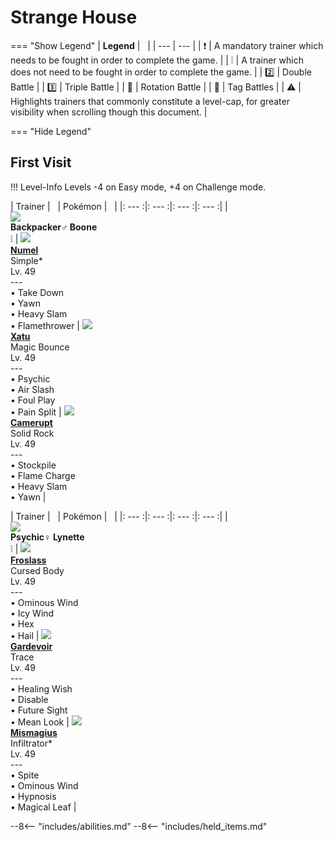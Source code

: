# Strange House

=== "Show Legend"
    | __Legend__ | &nbsp; |
    | --- | --- |
    | :exclamation: | A mandatory trainer which needs to be fought in order to complete the game. |
    | :grey_exclamation: | A trainer which does not need to be fought in order to complete the game. |
    | :two:  | Double Battle | 
    |  :three:  | Triple Battle |
    | :arrows_counterclockwise:  | Rotation Battle |
    | :handshake: | Tag Battles |
    | :warning: | Highlights trainers that commonly constitute a level-cap, for greater visibility when scrolling though this document. |

=== "Hide Legend"
&nbsp;

## First Visit

!!! Level-Info
    Levels -4 on Easy mode, +4 on Challenge mode.

| Trainer | &nbsp; | Pokémon | &nbsp; |
|: --- :|: --- :|: --- :|: --- :|
| <br>![][Backpacker♂Boone]<br>__Backpacker♂ Boone__<br>:grey_exclamation:  | ![][322] <br> __[Numel]__ <br>Simple*<br>Lv. 49<br>---<br>• Take Down<br>• Yawn<br>• Heavy Slam<br>• Flamethrower | ![][178] <br> __[Xatu]__ <br>Magic Bounce<br>Lv. 49<br>---<br>• Psychic<br>• Air Slash<br>• Foul Play<br>• Pain Split | ![][323] <br> __[Camerupt]__ <br>Solid Rock<br>Lv. 49<br>---<br>• Stockpile<br>• Flame Charge<br>• Heavy Slam<br>• Yawn |

| Trainer | &nbsp; | Pokémon | &nbsp; |
|: --- :|: --- :|: --- :|: --- :|
| <br>![][Psychic♀Lynette]<br>__Psychic♀ Lynette__<br>:grey_exclamation:  | ![][478] <br> __[Froslass]__ <br>Cursed Body<br>Lv. 49<br>---<br>• Ominous Wind<br>• Icy Wind<br>• Hex<br>• Hail | ![][282] <br> __[Gardevoir]__ <br>Trace<br>Lv. 49<br>---<br>• Healing Wish<br>• Disable<br>• Future Sight<br>• Mean Look | ![][429] <br> __[Mismagius]__ <br>Infiltrator*<br>Lv. 49<br>---<br>• Spite<br>• Ominous Wind<br>• Hypnosis<br>• Magical Leaf |





--8<-- "includes/abilities.md"
--8<-- "includes/held_items.md"

[Backpacker♂Boone]: ../img/Trainers/Backpacker_Male.gif
[322]: ../img/animated/322.gif
[Numel]: ../pokemons/322/
[178]: ../img/animated/178.gif
[Xatu]: ../pokemons/178/
[323]: ../img/animated/323.gif
[Camerupt]: ../pokemons/323/
[Psychic♀Lynette]: ../img/Trainers/Psychic_Female.gif
[478]: ../img/animated/478.gif
[Froslass]: ../pokemons/478/
[282]: ../img/animated/282.gif
[Gardevoir]: ../pokemons/282/
[429]: ../img/animated/429.gif
[Mismagius]: ../pokemons/429/